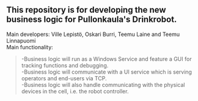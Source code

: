 This repository is for developing the new business logic for Pullonkaula's Drinkrobot.
--
Main developers: Ville Lepistö, Oskari Burri, Teemu Laine and Teemu Linnapuomi  
Main functionality:  
>-Business logic will run as a Windows Service and feature a GUI for tracking functions and debugging.  
>-Business logic will communicate with a UI service which is serving operators and end-users via TCP.  
>-Business logic will also handle communicating with the physical devices in the cell, i.e. the robot controller.  